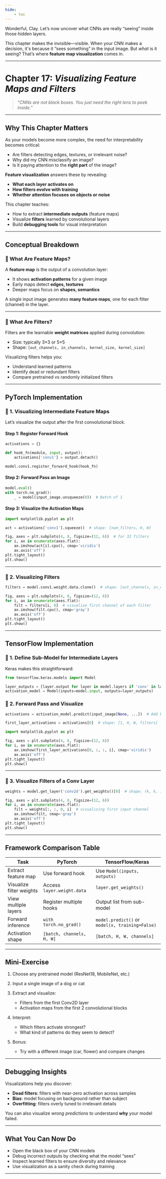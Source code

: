 ```yaml
---
hide:
    - toc
---
```


Wonderful, Clay. Let’s now uncover what CNNs are really “seeing” inside those hidden layers.

This chapter makes the invisible—visible. When your CNN makes a decision, it's because it “sees something” in the input image. But *what* is it seeing? That’s where **feature map visualization** comes in.

---

# Chapter 17: *Visualizing Feature Maps and Filters*

> *“CNNs are not black boxes. You just need the right lens to peek inside.”*

---

## Why This Chapter Matters

As your models become more complex, the need for interpretability becomes critical:

* Are filters detecting edges, textures, or irrelevant noise?
* Why did my CNN misclassify an image?
* Is it paying attention to the **right part** of the image?

**Feature visualization** answers these by revealing:

* **What each layer activates on**
* **How filters evolve with training**
* **Whether attention focuses on objects or noise**

This chapter teaches:

* How to extract **intermediate outputs** (feature maps)
* Visualize **filters** learned by convolutional layers
* Build **debugging tools** for visual interpretation

---

## Conceptual Breakdown

### 🔹 What Are Feature Maps?

A **feature map** is the output of a convolution layer:

* It shows **activation patterns** for a given image
* Early maps detect **edges, textures**
* Deeper maps focus on **shapes, semantics**

A single input image generates **many feature maps**, one for each filter (channel) in the layer.

---

### 🔹 What Are Filters?

Filters are the learnable **weight matrices** applied during convolution:

* Size: typically 3×3 or 5×5
* Shape: `[out_channels, in_channels, kernel_size, kernel_size]`

Visualizing filters helps you:

* Understand learned patterns
* Identify dead or redundant filters
* Compare pretrained vs randomly initialized filters

---

## PyTorch Implementation

### 🔸 1. Visualizing Intermediate Feature Maps

Let’s visualize the output after the first convolutional block.

#### Step 1: Register Forward Hook

```python
activations = {}

def hook_fn(module, input, output):
    activations['conv1'] = output.detach()

model.conv1.register_forward_hook(hook_fn)
```

#### Step 2: Forward Pass an Image

```python
model.eval()
with torch.no_grad():
    _ = model(input_image.unsqueeze(0))  # Batch of 1
```

#### Step 3: Visualize the Activation Maps

```python
import matplotlib.pyplot as plt

act = activations['conv1'].squeeze()  # shape: [num_filters, H, W]

fig, axes = plt.subplots(4, 8, figsize=(12, 6))  # for 32 filters
for i, ax in enumerate(axes.flat):
    ax.imshow(act[i].cpu(), cmap='viridis')
    ax.axis('off')
plt.tight_layout()
plt.show()
```

---

### 🔸 2. Visualizing Filters

```python
filters = model.conv1.weight.data.clone()  # shape: [out_channels, in_channels, k, k]

fig, axes = plt.subplots(4, 8, figsize=(12, 6))
for i, ax in enumerate(axes.flat):
    filt = filters[i, 0]  # visualize first channel of each filter
    ax.imshow(filt.cpu(), cmap='gray')
    ax.axis('off')
plt.tight_layout()
plt.show()
```

---

## TensorFlow Implementation

### 🔸 1. Define Sub-Model for Intermediate Layers

Keras makes this straightforward:

```python
from tensorflow.keras.models import Model

layer_outputs = [layer.output for layer in model.layers if 'conv' in layer.name]
activation_model = Model(inputs=model.input, outputs=layer_outputs)
```

### 🔸 2. Forward Pass and Visualize

```python
activations = activation_model.predict(input_image[None, ...])  # Add batch dim

first_layer_activations = activations[0]  # shape: [1, H, W, filters]

import matplotlib.pyplot as plt

fig, axes = plt.subplots(4, 8, figsize=(12, 6))
for i, ax in enumerate(axes.flat):
    ax.imshow(first_layer_activations[0, :, :, i], cmap='viridis')
    ax.axis('off')
plt.tight_layout()
plt.show()
```

---

### 🔸 3. Visualize Filters of a Conv Layer

```python
weights = model.get_layer('conv2d').get_weights()[0]  # shape: (k, k, in_channels, out_channels)

fig, axes = plt.subplots(4, 8, figsize=(12, 6))
for i, ax in enumerate(axes.flat):
    filt = weights[:, :, 0, i]  # visualizing first input channel
    ax.imshow(filt, cmap='gray')
    ax.axis('off')
plt.tight_layout()
plt.show()
```

---

## Framework Comparison Table

| Task                     | PyTorch                    | TensorFlow/Keras                                |
| ------------------------ | -------------------------- | ----------------------------------------------- |
| Extract feature map      | Use forward hook           | Use `Model(inputs, outputs)`                    |
| Visualize filter weights | Access `layer.weight.data` | `layer.get_weights()`                           |
| View multiple layers     | Register multiple hooks    | Output list from sub-model                      |
| Forward inference        | `with torch.no_grad()`     | `model.predict()` or `model(x, training=False)` |
| Activation shape         | `[batch, channels, H, W]`  | `[batch, H, W, channels]`                       |

---

## Mini-Exercise

1. Choose any pretrained model (ResNet18, MobileNet, etc.)
2. Input a single image of a dog or cat
3. Extract and visualize:

   * Filters from the first Conv2D layer
   * Activation maps from the first 2 convolutional blocks
4. Interpret:

   * Which filters activate strongest?
   * What kind of patterns do they seem to detect?
5. Bonus:

   * Try with a different image (car, flower) and compare changes

---

## Debugging Insights

Visualizations help you discover:

* **Dead filters**: filters with near-zero activation across samples
* **Bias**: model focusing on background rather than subject
* **Overfitting**: filters overly tuned to irrelevant details

You can also visualize *wrong predictions* to understand **why** your model failed.

---

## What You Can Now Do

* Open the black box of your CNN models
* Debug incorrect outputs by checking what the model “sees”
* Inspect learned filters to ensure diversity and relevance
* Use visualization as a sanity check during training

---